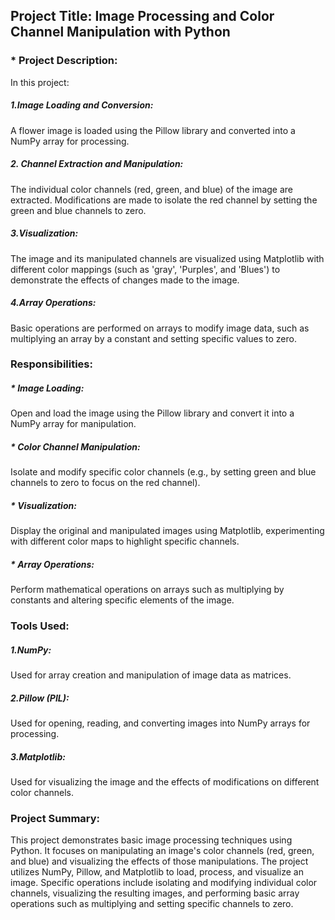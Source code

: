 ## Project Title: Image Processing and Color Channel Manipulation with Python

### * Project Description:
In this project:

##### 1.Image Loading and Conversion:
A flower image is loaded using the Pillow library and converted into a NumPy array for processing.
##### 2. Channel Extraction and Manipulation: 
The individual color channels (red, green, and blue) of the image are extracted. Modifications are made to isolate the red channel by setting the green and 
blue channels to zero.
##### 3.Visualization:
The image and its manipulated channels are visualized using Matplotlib with different color mappings (such as 'gray', 'Purples', and 'Blues') to demonstrate 
the effects of changes made to the image.
##### 4.Array Operations: 
Basic operations are performed on arrays to modify image data, such as multiplying an array by a constant and setting specific values to zero.

### Responsibilities:
##### * Image Loading: 
Open and load the image using the Pillow library and convert it into a NumPy array for manipulation.
##### * Color Channel Manipulation: 
Isolate and modify specific color channels (e.g., by setting green and blue channels to zero to focus on the red channel).
##### * Visualization:
Display the original and manipulated images using Matplotlib, experimenting with different color maps to highlight specific channels.
##### * Array Operations: 
Perform mathematical operations on arrays such as multiplying by constants and altering specific elements of the image.

### Tools Used:
##### 1.NumPy: 
Used for array creation and manipulation of image data as matrices.
##### 2.Pillow (PIL): 
Used for opening, reading, and converting images into NumPy arrays for processing.
##### 3.Matplotlib: 
Used for visualizing the image and the effects of modifications on different color channels.

### Project Summary:
This project demonstrates basic image processing techniques using Python. It focuses on manipulating an image's color channels (red, green, and blue) and visualizing the effects of those manipulations. The project utilizes NumPy, Pillow, and Matplotlib to load, process, and visualize an image. Specific operations include isolating and modifying individual color channels, visualizing the resulting images, and performing basic array operations such as multiplying and setting specific channels to zero.



